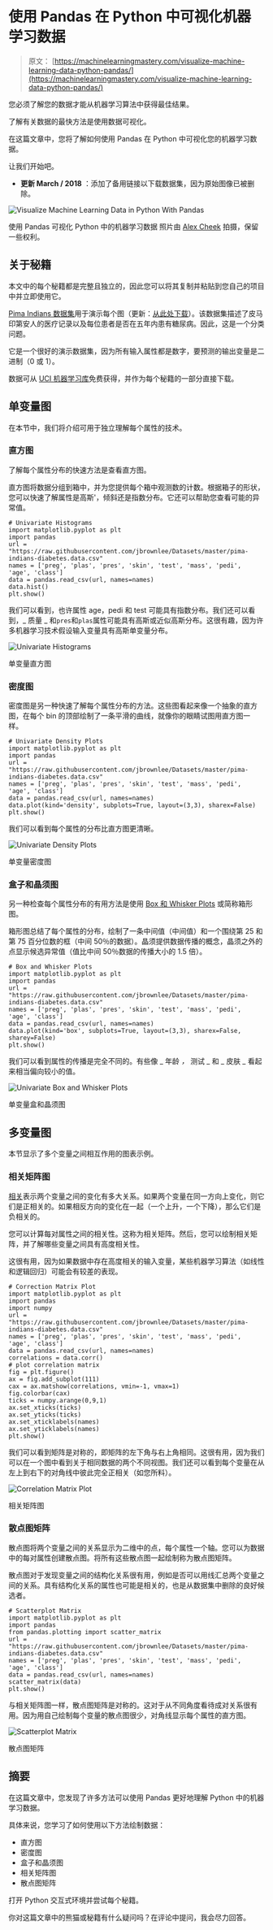 # 使用 Pandas 在 Python 中可视化机器学习数据

> 原文： [https://machinelearningmastery.com/visualize-machine-learning-data-python-pandas/](https://machinelearningmastery.com/visualize-machine-learning-data-python-pandas/)

您必须了解您的数据才能从机器学习算法中获得最佳结果。

了解有关数据的最快方法是使用数据可视化。

在这篇文章中，您将了解如何使用 Pandas 在 Python 中可视化您的机器学习数据。

让我们开始吧。

*   **更新 March / 2018** ：添加了备用链接以下载数据集，因为原始图像已被删除。

![Visualize Machine Learning Data in Python With Pandas](img/1ab17d77ab95321082259c6db804fd44.jpg)

使用 Pandas 可视化 Python 中的机器学习数据
照片由 [Alex Cheek](https://www.flickr.com/photos/cheek/4988159977/) 拍摄，保留一些权利。

## 关于秘籍

本文中的每个秘籍都是完整且独立的，因此您可以将其复制并粘贴到您自己的项目中并立即使用它。

[Pima Indians 数据集](https://archive.ics.uci.edu/ml/datasets/Pima+Indians+Diabetes)用于演示每个图（更新：[从此处下载](https://raw.githubusercontent.com/jbrownlee/Datasets/master/pima-indians-diabetes.data.csv)）。该数据集描述了皮马印第安人的医疗记录以及每位患者是否在五年内患有糖尿病。因此，这是一个分类问题。

它是一个很好的演示数据集，因为所有输入属性都是数字，要预测的输出变量是二进制（0 或 1）。

数据可从 [UCI 机器学习库](https://archive.ics.uci.edu/ml/index.html)免费获得，并作为每个秘籍的一部分直接下载。

## 单变量图

在本节中，我们将介绍可用于独立理解每个属性的技术。

### 直方图

了解每个属性分布的快速方法是查看直方图。

直方图将数据分组到箱中，并为您提供每个箱中观测数的计数。根据箱子的形状，您可以快速了解属性是高斯'，倾斜还是指数分布。它还可以帮助您查看可能的异常值。

```
# Univariate Histograms
import matplotlib.pyplot as plt
import pandas
url = "https://raw.githubusercontent.com/jbrownlee/Datasets/master/pima-indians-diabetes.data.csv"
names = ['preg', 'plas', 'pres', 'skin', 'test', 'mass', 'pedi', 'age', 'class']
data = pandas.read_csv(url, names=names)
data.hist()
plt.show()
```

我们可以看到，也许属性 age，pedi 和 test 可能具有指数分布。我们还可以看到，_ 质量 _ 和`pres`和`plas`属性可能具有高斯或近似高斯分布。这很有趣，因为许多机器学习技术假设输入变量具有高斯单变量分布。

![Univariate Histograms](img/af31e6a3c47f8a28d32b97581280c1c0.jpg)

单变量直方图

### 密度图

密度图是另一种快速了解每个属性分布的方法。这些图看起来像一个抽象的直方图，在每个 bin 的顶部绘制了一条平滑的曲线，就像你的眼睛试图用直方图一样。

```
# Univariate Density Plots
import matplotlib.pyplot as plt
import pandas
url = "https://raw.githubusercontent.com/jbrownlee/Datasets/master/pima-indians-diabetes.data.csv"
names = ['preg', 'plas', 'pres', 'skin', 'test', 'mass', 'pedi', 'age', 'class']
data = pandas.read_csv(url, names=names)
data.plot(kind='density', subplots=True, layout=(3,3), sharex=False)
plt.show()
```

我们可以看到每个属性的分布比直方图更清晰。

![Univariate Density Plots](img/8bc5a13da00b326dcbe060db8be62d7c.jpg)

单变量密度图

### 盒子和晶须图

另一种检查每个属性分布的有用方法是使用 [Box 和 Whisker Plots](https://en.wikipedia.org/wiki/Box_plot) 或简称箱形图。

箱形图总结了每个属性的分布，绘制了一条中间值（中间值）和一个围绕第 25 和第 75 百分位数的框（中间 50％的数据）。晶须提供数据传播的概念，晶须之外的点显示候选异常值（值比中间 50％数据的传播大小的 1.5 倍）。

```
# Box and Whisker Plots
import matplotlib.pyplot as plt
import pandas
url = "https://raw.githubusercontent.com/jbrownlee/Datasets/master/pima-indians-diabetes.data.csv"
names = ['preg', 'plas', 'pres', 'skin', 'test', 'mass', 'pedi', 'age', 'class']
data = pandas.read_csv(url, names=names)
data.plot(kind='box', subplots=True, layout=(3,3), sharex=False, sharey=False)
plt.show()
```

我们可以看到属性的传播是完全不同的。有些像 _ 年龄 _，_ 测试 _ 和 _ 皮肤 _ 看起来相当偏向较小的值。

![Univariate Box and Whisker Plots](img/c996485e4822796bf6f05a68c01f34bd.jpg)

单变量盒和晶须图

## 多变量图

本节显示了多个变量之间相互作用的图表示例。

### 相关矩阵图

[相关](https://en.wikipedia.org/wiki/Pearson_product-moment_correlation_coefficient)表示两个变量之间的变化有多大关系。如果两个变量在同一方向上变化，则它们是正相关的。如果相反方向的变化在一起（一个上升，一个下降），那么它们是负相关的。

您可以计算每对属性之间的相关性。这称为相关矩阵。然后，您可以绘制相关矩阵，并了解哪些变量之间具有高度相关性。

这很有用，因为如果数据中存在高度相关的输入变量，某些机器学习算法（如线性和逻辑回归）可能会有较差的表现。

```
# Correction Matrix Plot
import matplotlib.pyplot as plt
import pandas
import numpy
url = "https://raw.githubusercontent.com/jbrownlee/Datasets/master/pima-indians-diabetes.data.csv"
names = ['preg', 'plas', 'pres', 'skin', 'test', 'mass', 'pedi', 'age', 'class']
data = pandas.read_csv(url, names=names)
correlations = data.corr()
# plot correlation matrix
fig = plt.figure()
ax = fig.add_subplot(111)
cax = ax.matshow(correlations, vmin=-1, vmax=1)
fig.colorbar(cax)
ticks = numpy.arange(0,9,1)
ax.set_xticks(ticks)
ax.set_yticks(ticks)
ax.set_xticklabels(names)
ax.set_yticklabels(names)
plt.show()
```

我们可以看到矩阵是对称的，即矩阵的左下角与右上角相同。这很有用，因为我们可以在一个图中看到关于相同数据的两个不同视图。我们还可以看到每个变量在从左上到右下的对角线中彼此完全正相关（如您所料）。

![Correlation Matrix Plot](img/79ce4a5f8209ab2438712ffa2b28a528.jpg)

相关矩阵图

### 散点图矩阵

散点图将两个变量之间的关系显示为二维中的点，每个属性一个轴。您可以为数据中的每对属性创建散点图。将所有这些散点图一起绘制称为散点图矩阵。

散点图对于发现变量之间的结构化关系很有用，例如是否可以用线汇总两个变量之间的关系。具有结构化关系的属性也可能是相关的，也是从数据集中删除的良好候选者。

```
# Scatterplot Matrix
import matplotlib.pyplot as plt
import pandas
from pandas.plotting import scatter_matrix
url = "https://raw.githubusercontent.com/jbrownlee/Datasets/master/pima-indians-diabetes.data.csv"
names = ['preg', 'plas', 'pres', 'skin', 'test', 'mass', 'pedi', 'age', 'class']
data = pandas.read_csv(url, names=names)
scatter_matrix(data)
plt.show()
```

与相关矩阵图一样，散点图矩阵是对称的。这对于从不同角度看待成对关系很有用。因为用自己绘制每个变量的散点图很少，对角线显示每个属性的直方图。

![Scatterplot Matrix](img/21220c85ce9abb58875bc5b6b1eaafd0.jpg)

散点图矩阵

## 摘要

在这篇文章中，您发现了许多方法可以使用 Pandas 更好地理解 Python 中的机器学习数据。

具体来说，您学习了如何使用以下方法绘制数据：

*   直方图
*   密度图
*   盒子和晶须图
*   相关矩阵图
*   散点图矩阵

打开 Python 交互式环境并尝试每个秘籍。

你对这篇文章中的熊猫或秘籍有什么疑问吗？在评论中提问，我会尽力回答。